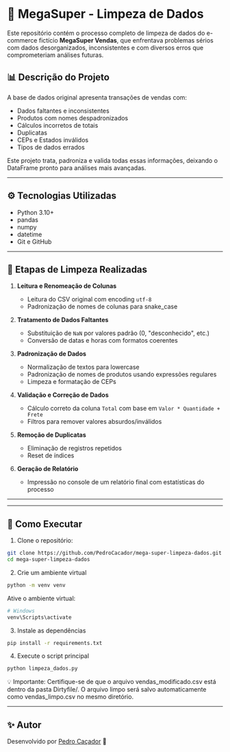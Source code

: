 # 🧹 MegaSuper - Limpeza de Dados

Este repositório contém o processo completo de limpeza de dados do e-commerce fictício **MegaSuper Vendas**, que enfrentava problemas sérios com dados desorganizados, inconsistentes e com diversos erros que comprometeriam análises futuras.

## 📊 Descrição do Projeto

A base de dados original apresenta transações de vendas com:
- Dados faltantes e inconsistentes
- Produtos com nomes despadronizados
- Cálculos incorretos de totais
- Duplicatas
- CEPs e Estados inválidos
- Tipos de dados errados

Este projeto trata, padroniza e valida todas essas informações, deixando o DataFrame pronto para análises mais avançadas.

---

## ⚙️ Tecnologias Utilizadas

- Python 3.10+
- pandas
- numpy
- datetime
- Git e GitHub

---

## 🧪 Etapas de Limpeza Realizadas

1. **Leitura e Renomeação de Colunas**  
   - Leitura do CSV original com encoding `utf-8`
   - Padronização de nomes de colunas para snake_case

2. **Tratamento de Dados Faltantes**
   - Substituição de `NaN` por valores padrão (0, "desconhecido", etc.)
   - Conversão de datas e horas com formatos coerentes

3. **Padronização de Dados**
   - Normalização de textos para lowercase
   - Padronização de nomes de produtos usando expressões regulares
   - Limpeza e formatação de CEPs

4. **Validação e Correção de Dados**
   - Cálculo correto da coluna `Total` com base em `Valor * Quantidade + Frete`
   - Filtros para remover valores absurdos/inválidos

5. **Remoção de Duplicatas**
   - Eliminação de registros repetidos
   - Reset de índices

6. **Geração de Relatório**
   - Impressão no console de um relatório final com estatísticas do processo
---

---

## 🚀 Como Executar

1. Clone o repositório:
```bash
git clone https://github.com/PedroCacador/mega-super-limpeza-dados.git
cd mega-super-limpeza-dados
```
2. Crie um ambiente virtual
```bash
python -m venv venv
```

Ative o ambiente virtual:
```bash
# Windows
venv\Scripts\activate
```
3. Instale as dependências
```bash
pip install -r requirements.txt
```
4. Execute o script principal
```bash
python limpeza_dados.py
```
💡 Importante:
Certifique-se de que o arquivo vendas_modificado.csv está dentro da pasta Dirtyfile/.
O arquivo limpo será salvo automaticamente como vendas_limpo.csv no mesmo diretório.

---

## ✨ Autor

Desenvolvido por [Pedro Caçador](https://github.com/PedroCacador) 🤝  

